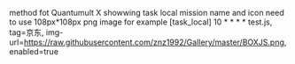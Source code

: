 method fot Quantumult X showwing task local mission name and icon
need to use 108px*108px png image
for example
[task_local]
10 * * * * test.js, tag=京东, img-url=https://raw.githubusercontent.com/znz1992/Gallery/master/BOXJS.png, enabled=true
